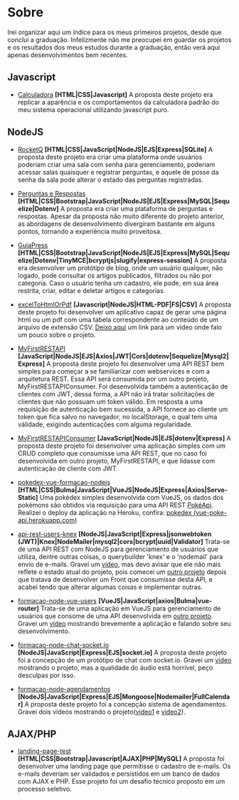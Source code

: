 # Sobre

Irei organizar aqui um índice para os meus primeiros projetos, desde que conclui a graduação. Infelizmente não me preocupei em guardar os projetos e os resultados dos meus estudos durante a graduação, então verá aqui apenas desenvolvimentos bem recentes.

## Javascript

- [Calculadora](https://github.com/caiohscruz/Calculadora_com_Javascript) **[HTML|CSS|Javascript]**
A proposta deste projeto era replicar a aparência e os comportamentos da calculadora padrão do meu sistema operacional utilizando javascript puro.

## NodeJS

- [RocketQ](https://github.com/caiohscruz/RocketQ) 
**[HTML|CSS|JavaScript|NodeJS|EJS|Express|SQLite]**
A proposta deste projeto era criar uma plataforma onde usuários poderiam criar uma sala com senha para gerenciamento, poderiam acessar salas quaisquer e registrar perguntas, e aquele de posse da senha da sala pode alterar o estado das perguntas registradas.


- [Perguntas e Respostas](https://github.com/caiohscruz/Perguntas-e-Respostas)
**[HTML|CSS|Bootstrap|JavaScript|NodeJS|EJS|Express|MySQL|Sequelize|Dotenv]**
A proposta era criar uma plataforma de perguntas e respostas. Apesar da proposta não muito diferente do projeto anterior, as abordagens de desenvolvimento divergiram bastante em alguns pontos, tornando a experiência muito proveitosa.

- [GuiaPress](https://github.com/caiohscruz/GuiaPress)
**[HTML|CSS|Bootstrap|JavaScript|NodeJS|EJS|Express|MySQL|Sequelize|Dotenv|TinyMCE|bcryptjs|slugify|express-session]**
A proposta era desenvolver um protótipo de blog, onde um usuário qualquer, não logado, pode consultar os artigos publicados, filtrados ou não por categoria. Caso o usuário tenha um cadastro, ele pode, em sua área restrita, criar, editar e deletar artigos e categorias. 

- [excelToHtmlOrPdf](https://github.com/caiohscruz/excelToHtmlOrPdf) **[Javascript|NodeJS|HTML-PDF|FS|CSV]** A proposta deste projeto foi desenvolver um aplicativo capaz de gerar uma página html ou um pdf com uma tabela correspondente ao conteúdo de um arquivo de extensão CSV. [Deixo aqui](https://youtu.be/4H-yR07vUJ8) um link para um vídeo onde falo um pouco sobre o projeto.

- [MyFirstRESTAPI](https://github.com/caiohscruz/MyFirstRESTAPI)
**[JavaScript|NodeJS|EJS|Axios|JWT|Cors|dotenv|Sequelize|Mysql2|Express]**
A proposta deste projeto foi desenvolver uma API REST bem simples para começar a se familiarizar com webservices e com a arquitetura REST. Essa API será consumida por um outro projeto, MyFirstRESTAPIConsumer. Foi desenvolvida também a autenticação de clientes com JWT, dessa forma, a API não irá tratar solicitações de clientes que não possuam um token válido. Em resposta a uma requisição de autenticação bem sucessida, a API fornece ao cliente um token que fica salvo no navegador, no localStorage, o qual tem uma válidade, exigindo autenticações com alguma regularidade.

- [MyFirstRESTAPIConsumer](https://github.com/caiohscruz/MyFirstRESTAPIConsumer)
**[JavaScript|NodeJS|EJS|dotenv|Express]**
A proposta deste projeto foi desenvolver uma aplicação simples com um CRUD completo que consumisse uma API REST, que no caso foi desenvolvida em outro projeto, MyFirstRESTAPI, e que lidasse com autenticação de cliente com JWT. 

- [pokedex-vue-formacao-nodejs](https://github.com/caiohscruz/pokedex-vue-formacao-nodejs)
**[HTML|CSS|Bulma|JavaScript|VueJS|NodeJS|Express|Axios|Serve-Static]**
Uma pokédex simples desenvolvida com VueJS, os dados dos pokémons são obtidos via requisição para uma API REST [PokéApi](https://pokeapi.co/). Realizei o deploy da aplicação na Heroku, confira: [pokedex (vue-poke-api.herokuapp.com)](https://vue-poke-api.herokuapp.com/)

- [api-rest-users-knex](https://github.com/caiohscruz/api-rest-users-knex)
**[NodeJS|JavaScript|Express|jsonwebtoken (JWT)|Knex|NodeMailer|mysql2|cors|bcrypt|uuid|Validator]**
Trata-se de uma API REST com NodeJS para gerenciamento de usuários que utiliza, dentre outras coisas, o querybuilder 'knex' e o 'nodemail' para envio de e-mails. Gravei um [vídeo](https://youtu.be/FB5wtnTqQqM), mas devo avisar que ele não mais reflete o estado atual do projeto, pois comecei um [outro projeto](https://github.com/caiohscruz/formacao-node-vue-users) depois que tratava de desenvolver um Front que consumisse desta API, e acabei tendo que alterar algumas coisas e implementar outras.

- [formacao-node-vue-users](https://github.com/caiohscruz/formacao-node-vue-users)
**[VueJS|JavaScript|axios|Bulma|vue-router]**
Trata-se de uma aplicação em VueJS para gerenciamento de usuários que consome de uma API desenvolvida em [outro projeto](https://github.com/caiohscruz/api-rest-users-knex). Gravei um [vídeo](https://youtu.be/B-Qqsbi8a0o) mostrando brevemente a aplicação e falando sobre seu desenvolvimento.

- [formacao-node-chat-socket.io](https://github.com/caiohscruz/formacao-node-chat-socket.io)
**[NodeJS|JavaScript|Express|EJS|socket.io]**
A proposta deste projeto foi a concepção de um protótipo de chat com socket.io. Gravei um [vídeo](https://youtu.be/hhbYu4dN41c) mostrando o projeto, mas a qualidade do áudio está horrível, peço desculpas por isso.

- [formacao-node-agendamentos](https://github.com/caiohscruz/formacao-node-agendamentos)
**[NodeJS|JavaScript|Express|EJS|Mongoose|Nodemailer|FullCalendar]**
A proposta deste projeto foi a concepção sistema de agendamentos. Gravei dois vídeos mostrando o projeto([video1](https://youtu.be/69SXIJVkx2A) e [video2](https://youtu.be/yQ1NLAjWMz4)).



## AJAX/PHP

- [landing-page-test](https://github.com/caiohscruz/landing-page-test)
**[HTML|CSS|Bootstrap|Javascript|AJAX|PHP|MySQL]**
A proposta foi desenvolver uma landing page que permitisse o cadastro de e-mails. Os e-mails deveriam ser validados e persistidos em um banco de dados com AJAX e PHP. Esse projeto foi um desafio técnico proposto em um processo seletivo.
